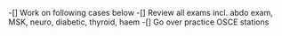 -[] Work on following cases below
-[] Review all exams incl. abdo exam, MSK, neuro, diabetic, thyroid, haem
-[] Go over practice OSCE stations 